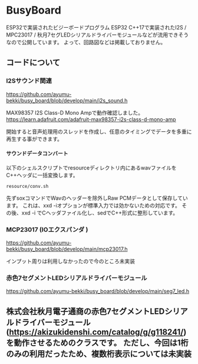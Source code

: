 # BusyBoard

ESP32で実装されたビジーボードプログラム
ESP32 C++17で実装されたI2S / MPC23017 / 秋月7セグLEDシリアルドライバーモジュールなどが流用できそうなので公開しています。
よって、回路図などは掲載しておりません。

## コードについて

### I2Sサウンド関連
https://github.com/ayumu-bekki/busy_board/blob/develop/main/i2s_sound.h

MAX98357 I2S Class-D Mono Ampで動作確認しました。
https://learn.adafruit.com/adafruit-max98357-i2s-class-d-mono-amp

開始すると音声処理用のスレッドを作成し、任意のタイミングでデータを多重に再生する事ができます。

#### サウンドデータコンバート
以下のシェルスクリプトでresourceディレクトリ内にあるwavファイルをC++ヘッダに一括変換します。

```
resource/conv.sh
```

先ずsoxコマンドでWavのヘッダーを除外しRaw PCMデータとして保存しています。
これは、xxd -iオプションが標準入力では効かないための対応です。
その後、xxd -i でCヘッダファイル化し、sedでC++形式に整形しています。

### MCP23017  (IOエクスパンダ )
https://github.com/ayumu-bekki/busy_board/blob/develop/main/mcp23017.h

インプット周りは利用しなかったので今のところ未実装

### 赤色7セグメントLEDシリアルドライバーモジュール 
https://github.com/ayumu-bekki/busy_board/blob/develop/main/seg7_led.h

株式会社秋月電子通商の赤色7セグメントLEDシリアルドライバーモジュール(https://akizukidenshi.com/catalog/g/g118241/)を動作させるためのクラスです。
ただし、今回は1桁のみの利用だったため、複数桁表示については未実装
- 


